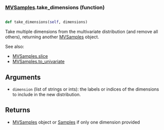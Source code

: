 ### [MVSamples](MVSamples.md).take_dimensions (function)


```py

def take_dimensions(self, dimensions)

```



Take multiple dimensions from the multivariate distribution (and remove
all others), returning another [MVSamples](MVSamples.md) object.

See also:

* [MVSamples.slice](MVSamples.slice.md)
* [MVSamples.to_univariate](MVSamples.to_univariate.md)

Arguments
----------
* `dimension` (list of strings or ints): the labels or indices of the
    dimensions to include in the new distribution.

Returns
----------
* [MVSamples](MVSamples.md) object or [Samples](Samples.md) if only one dimension provided

